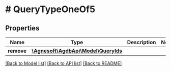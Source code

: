 # # QueryTypeOneOf5

## Properties

Name | Type | Description | Notes
------------ | ------------- | ------------- | -------------
**remove** | [**\Agnesoft\\AgdbApi\Model\QueryIds**](QueryIds.md) |  |

[[Back to Model list]](../../README.md#models) [[Back to API list]](../../README.md#endpoints) [[Back to README]](../../README.md)

